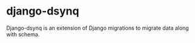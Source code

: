 # django-dsynq
Django-dsynq is an extension of Django migrations to migrate data along with schema. 
